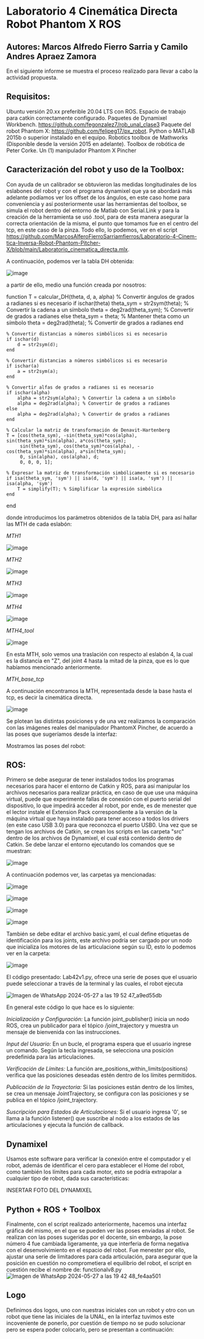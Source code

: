 # Laboratorio 4 Cinemática Directa Robot Phantom X ROS

## Autores: Marcos Alfredo Fierro Sarria y Camilo Andres Apraez Zamora

En el siguiente informe se muestra el proceso realizado para llevar a cabo la actividad propuesta.

## Requisitos:
Ubuntu versión 20.xx preferible 20.04 LTS con ROS.
Espacio de trabajo para catkin correctamente configurado.
Paquetes de Dynamixel Workbench. https://github.com/fegonzalez7/rob_unal_clase3
Paquete del robot Phantom X: https://github.com/felipeg17/px_robot.
Python o MATLAB 2015b o superior instalado en el equipo.
Robotics toolbox de Mathworks (Disponible desde la versión 2015 en adelante).
Toolbox de robótica de Peter Corke.
Un (1) manipulador Phantom X Pincher

## Caracterización del robot y uso de la Toolbox:

Con ayuda de un calibrador se obtuvieron las medidas longitudinales de los eslabones del robot y con el programa dynamixel que ya se abordará más adelante podíamos ver los offset de los ángulos, en este caso home para conveniencia y así posteriormente usar las herramientas del toolbox, se simula el robot dentro del entorno de Matlab con Serial.Link y para la creación de la herramienta se usó .tool, para de esta manera asegurar la correcta orientación de la misma, el punto que tomamos fue en el centro del tcp, en este caso de la pinza. Todo ello, lo podemos, ver en el script https://github.com/MarcosAlferoFierroSarriamfierros/Laboratorio-4-Cinem-tica-Inversa-Robot-Phantom-Pitcher-X/blob/main/Laboratorio_cinematica_directa.mlx.

A continuación, podemos ver la tabla DH obtenida:

![image](https://github.com/MarcosAlferoFierroSarriamfierros/Laboratorio-4-Cinem-tica-Inversa-Robot-Phantom-Pitcher-X/assets/83042758/4ac89c02-768a-4f35-810f-db7aa3fffc91)

a partir de ello, medio una función creada por nosotros:

function T = calcular_DH(theta, d, a, alpha)
    % Convertir ángulos de grados a radianes si es necesario
    if ischar(theta)
        theta_sym = str2sym(theta); % Convertir la cadena a un símbolo
        theta = deg2rad(theta_sym); % Convertir de grados a radianes
    else
        theta_sym = theta; % Mantener theta como un símbolo
        theta = deg2rad(theta); % Convertir de grados a radianes
    end

    % Convertir distancias a números simbólicos si es necesario
    if ischar(d)
        d = str2sym(d);
    end

    % Convertir distancias a números simbólicos si es necesario
    if ischar(a)
        a = str2sym(a);
    end
    
    % Convertir alfas de grados a radianes si es necesario
    if ischar(alpha)
        alpha = str2sym(alpha); % Convertir la cadena a un símbolo
        alpha = deg2rad(alpha); % Convertir de grados a radianes
    else
        alpha = deg2rad(alpha); % Convertir de grados a radianes
    end

    % Calcular la matriz de transformación de Denavit-Hartenberg
    T = [cos(theta_sym), -sin(theta_sym)*cos(alpha), sin(theta_sym)*sin(alpha), a*cos(theta_sym);
         sin(theta_sym), cos(theta_sym)*cos(alpha), -cos(theta_sym)*sin(alpha), a*sin(theta_sym);
         0, sin(alpha), cos(alpha), d;
         0, 0, 0, 1];

    % Expresar la matriz de transformación simbólicamente si es necesario
    if isa(theta_sym, 'sym') || isa(d, 'sym') || isa(a, 'sym') || isa(alpha, 'sym')
        T = simplify(T); % Simplificar la expresión simbólica
    end
end

donde introducimos los parámetros obtenidos de la tabla DH, para así hallar las MTH de cada eslabón:

*MTH1*

![image](https://github.com/MarcosAlferoFierroSarriamfierros/Laboratorio-4-Cinem-tica-Inversa-Robot-Phantom-Pitcher-X/assets/83042758/637a8270-b518-423e-91ca-fbfd83638ad2)

*MTH2*

![image](https://github.com/MarcosAlferoFierroSarriamfierros/Laboratorio-4-Cinem-tica-Inversa-Robot-Phantom-Pitcher-X/assets/83042758/77f4acc3-1aed-481c-9a51-0fa23c0bb1f1)

*MTH3*

![image](https://github.com/MarcosAlferoFierroSarriamfierros/Laboratorio-4-Cinem-tica-Inversa-Robot-Phantom-Pitcher-X/assets/83042758/b381111a-44f4-41d9-afed-ed642a241102)

*MTH4*

![image](https://github.com/MarcosAlferoFierroSarriamfierros/Laboratorio-4-Cinem-tica-Inversa-Robot-Phantom-Pitcher-X/assets/83042758/842aa97e-6dad-4996-8733-c728d1c094a0)

*MTH4_tool*

![image](https://github.com/MarcosAlferoFierroSarriamfierros/Laboratorio-4-Cinem-tica-Inversa-Robot-Phantom-Pitcher-X/assets/83042758/9987d431-d724-4051-aad1-1ef319bf067e)

En esta MTH, solo vemos una traslación con respecto al eslabón 4, la cual es la distancia en "Z", del joint 4 hasta la mitad de la pinza, que es lo que habíamos mencionado anteriormente.

*MTH_base_tcp*

A continuación encontramos la MTH, representada desde la base hasta el tcp, es decir la cinemática directa.

![image](https://github.com/MarcosAlferoFierroSarriamfierros/Laboratorio-4-Cinem-tica-Inversa-Robot-Phantom-Pitcher-X/assets/83042758/8b5ff03c-8a52-4bd7-acf0-780aa29837e5)


Se plotean las distintas posiciones y de una vez realizamos la comparación con las imágenes reales del manipulador PhantomX Pincher, de acuerdo a las poses que sugeríamos desde la interfaz:

Mostramos las poses del robot:






## ROS:
Primero se debe asegurar de tener instalados todos los programas necesarios para hacer el entorno de Catkin y ROS, para así manipular los archivos necesarios para realizar práctica, en caso de que use una máquina virtual, puede que experimente fallas de conexión con el puerto serial del dispositivo, lo que impedirá acceder al robot, por ende, es de menester que el lector instale el Extension Pack correspondiente a la versión de la máquina virtual que haya instalado para tener acceso a todos los drivers (en este caso USB 3.0) para que reconozca el puerto USB0.
Una vez que se tengan los archivos de Catkin, se crean los scripts en las carpeta "src" dentro de los archivos de Dynamixel, el cual está contenido dentro de Catkin. Se debe lanzar el entorno ejecutando los comandos que se muestran:

![image](https://github.com/MarcosAlferoFierroSarriamfierros/Laboratorio-4-Cinem-tica-Inversa-Robot-Phantom-Pitcher-X/assets/73545192/f48d4eeb-767c-4e75-82c9-ce9f26d22e5e)

A continuación podemos ver, las carpetas ya mencionadas:

![image](https://github.com/MarcosAlferoFierroSarriamfierros/Laboratorio-4-Cinem-tica-Inversa-Robot-Phantom-Pitcher-X/assets/73545192/037ce11b-3fac-48d9-a0ac-68da6507c394)

![image](https://github.com/MarcosAlferoFierroSarriamfierros/Laboratorio-4-Cinem-tica-Inversa-Robot-Phantom-Pitcher-X/assets/73545192/81bdaf84-1c5f-49a1-817f-db6df11cc27c)

![image](https://github.com/MarcosAlferoFierroSarriamfierros/Laboratorio-4-Cinem-tica-Inversa-Robot-Phantom-Pitcher-X/assets/73545192/d6edac14-eb12-47ca-bca0-95579f792565)

![image](https://github.com/MarcosAlferoFierroSarriamfierros/Laboratorio-4-Cinem-tica-Inversa-Robot-Phantom-Pitcher-X/assets/73545192/9d382dbc-e5cd-40a7-956d-223d615ca2f4)


También se debe editar el archivo basic.yaml, el cual define etiquetas de identificación para los joints, este archivo podría ser cargado por un nodo que inicializa los motores de las articulacione según su ID, esto lo podemos ver en la carpeta:

![image](https://github.com/MarcosAlferoFierroSarriamfierros/Laboratorio-4-Cinem-tica-Inversa-Robot-Phantom-Pitcher-X/assets/73545192/b540ed24-be6e-44e3-9364-db425f563936)


El código presentado: Lab42v1.py, ofrece una serie de poses que el usuario puede seleccionar a través de la terminal y las cuales, el robot ejecuta

![Imagen de WhatsApp 2024-05-27 a las 19 52 47_a9ed55db](https://github.com/MarcosAlferoFierroSarriamfierros/Laboratorio-4-Cinem-tica-Inversa-Robot-Phantom-Pitcher-X/assets/73545192/bd171368-a33d-4823-a7b9-2b22dd07efab)

En general este código lo que hace es lo siguiente:

*Inicialización y Configuración:* La función joint_publisher() inicia un nodo ROS, crea un publicador para el tópico /joint_trajectory y muestra un mensaje de bienvenida con las instrucciones.

*Input del Usuario:* En un bucle, el programa espera que el usuario ingrese un comando. Según la tecla ingresada, se selecciona una posición predefinida para las articulaciones.

*Verificación de Límites:* La función are_positions_within_limits(positions) verifica que las posiciones deseadas estén dentro de los límites permitidos.

*Publicación de la Trayectoria:* Si las posiciones están dentro de los límites, se crea un mensaje JointTrajectory, se configura con las posiciones y se publica en el tópico /joint_trajectory.

*Suscripción para Estados de Articulaciones:* Si el usuario ingresa '0', se llama a la función listener() que suscribe al nodo a los estados de las articulaciones y ejecuta la función de callback.

## Dynamixel

Usamos este software para verificar la conexión entre el computador y el robot, además de identificar el cero para establecer el Home del robot, como también los límites para cada motor, esto se podría extrapolar a cualquier tipo de robot, dada sus características:

INSERTAR FOTO DEL DYNAMIXEL



## Python + ROS + Toolbox
Finalmente, con el script realizado anteriormente, hacemos una interfaz gráfica del mismo, en el que se pueden ver las poses enviadas al robot. Se realizan con las poses sugeridas por el docente, sin embargo, la pose número 4 fue cambiada ligeramente, ya que interferia de forma negativa con el desenvolvimiento en el espacio del robot. Fue menester por ello, ajustar una serie de limitadores para cada articulación, para asegurar que la posición en cuestión no comprometiera el equilibrio del robot, el script en cuestión recibe el nombre de: functionalv8.py
![Imagen de WhatsApp 2024-05-27 a las 19 42 48_fe4aa501](https://github.com/MarcosAlferoFierroSarriamfierros/Laboratorio-4-Cinem-tica-Inversa-Robot-Phantom-Pitcher-X/assets/73545192/3bdf5e80-5559-49a1-abf3-bd391f94957f)

## Logo

Definimos dos logos, uno con nuestras iniciales con un robot y otro con un robot que tiene las iniciales de la UNAL, en la interfaz tuvimos este incoveniente de ponerlo, por cuestión de tiempo no se pudo solucionar pero se espera poder colocarlo, pero se presentan a continuación:




